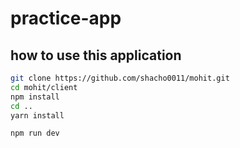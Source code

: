 # practice-app
## how to use this application

```bash
git clone https://github.com/shacho0011/mohit.git
cd mohit/client
npm install
cd ..
yarn install

npm run dev
```